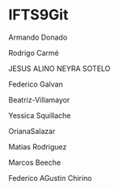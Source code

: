# IFTS9Git
Armando Donado


Rodrigo Carmé

JESUS ALINO NEYRA SOTELO

Federico Galvan

Beatriz-Villamayor

Yessica Squillache

OrianaSalazar

Matias Rodriguez

Marcos Beeche

Federico AGustin Chirino
